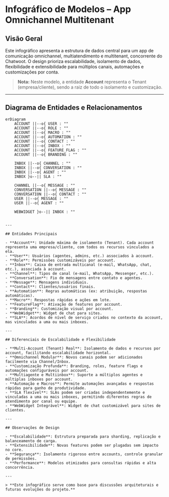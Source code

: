 # Infográfico de Modelos – App Omnichannel Multitenant

## Visão Geral

Este infográfico apresenta a estrutura de dados central para um app de comunicação omnichannel, multiatendimento e multitenant, concorrente do Chatwoot. O design prioriza escalabilidade, isolamento de dados, flexibilidade e extensibilidade para múltiplos canais, automações e customizações por conta.

> **Nota:** Neste modelo, a entidade **Account** representa o Tenant (empresa/cliente), sendo a raiz de todo o isolamento e customização.

---

## Diagrama de Entidades e Relacionamentos

```mermaid
erDiagram
    ACCOUNT ||--o{ USER : ""
    ACCOUNT ||--o{ ROLE : ""
    ACCOUNT ||--o{ MACRO : ""
    ACCOUNT ||--o{ AUTOMATION : ""
    ACCOUNT ||--o{ CONTACT : ""
    ACCOUNT ||--o{ INBOX : ""
    ACCOUNT ||--o{ FEATURE_FLAG : ""
    ACCOUNT ||--o{ BRANDING : ""

    INBOX ||--o{ CHANNEL : ""
    INBOX ||--o{ CONVERSATION : ""
    INBOX ||--o{ AGENT : ""
    INBOX }o--|| SLA : ""

    CHANNEL ||--o{ MESSAGE : ""
    CONVERSATION ||--o{ MESSAGE : ""
    CONVERSATION ||--o{ CONTACT : ""
    USER ||--o{ MESSAGE : ""
    USER ||--o{ AGENT : ""

    WEBWIDGET }o--|| INBOX : ""
```
```

---

## Entidades Principais

- **Account**: Unidade máxima de isolamento (Tenant). Cada account representa uma empresa/cliente, com todos os recursos vinculados a ela.
- **User**: Usuários (agentes, admins, etc.) associados à account.
- **Role**: Permissões customizáveis por account.
- **Inbox**: Caixa de entrada multicanal (e-mail, WhatsApp, chat, etc.), associada à account.
- **Channel**: Tipos de canal (e-mail, WhatsApp, Messenger, etc.).
- **Conversation**: Fio de mensagens entre contato e agentes.
- **Message**: Mensagens individuais.
- **Contact**: Clientes/usuários finais.
- **Automation**: Regras automáticas (ex: atribuição, respostas automáticas).
- **Macro**: Respostas rápidas e ações em lote.
- **FeatureFlag**: Ativação de features por account.
- **Branding**: Customização visual por account.
- **WebWidget**: Widget de chat para sites.
- **SLA**: Acordos de nível de serviço criados no contexto da account, mas vinculados a uma ou mais inboxes.

---

## Diferenciais de Escalabilidade e Flexibilidade

- **Multi-Account (Tenant) Real**: Isolamento de dados e recursos por account, facilitando escalabilidade horizontal.
- **Omnichannel Modular**: Novos canais podem ser adicionados facilmente via Channel/Inbox.
- **Customização Profunda**: Branding, roles, feature flags e automações configuráveis por account.
- **Multiagente e Multiinbox**: Suporte a múltiplos agentes e múltiplas inboxes por account.
- **Automação e Macros**: Permite automações avançadas e respostas rápidas para ganho de produtividade.
- **SLA flexível**: SLAs podem ser criadas independentemente e vinculadas a uma ou mais inboxes, permitindo diferentes regras de atendimento por canal ou equipe.
- **WebWidget Integrável**: Widget de chat customizável para sites de clientes.

---

## Observações de Design

- **Escalabilidade**: Estrutura preparada para sharding, replicação e balanceamento de carga.
- **Extensibilidade**: Novas features podem ser plugadas sem impacto no core.
- **Segurança**: Isolamento rigoroso entre accounts, controle granular de permissões.
- **Performance**: Modelos otimizados para consultas rápidas e alta concorrência.

---

> **Este infográfico serve como base para discussões arquiteturais e futuras evoluções do projeto.** 